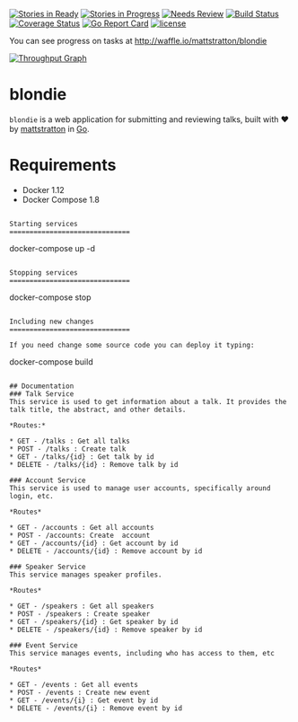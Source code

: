 [![Stories in Ready](https://badge.waffle.io/mattstratton/blondie.svg?label=ready&title=Ready)](http://waffle.io/mattstratton/blondie) [![Stories in Progress](https://badge.waffle.io/mattstratton/blondie.svg?label=in%progress&title=In%20Progress)](http://waffle.io/mattstratton/blondie) [![Needs Review](https://badge.waffle.io/mattstratton/blondie.svg?label=needs-review&title=Needs%20Review)](http://waffle.io/mattstratton/blondie)
[![Build Status](https://travis-ci.org/mattstratton/blondie.svg?branch=master)](https://travis-ci.org/mattstratton/blondie)
[![Coverage Status](https://coveralls.io/repos/github/mattstratton/blondie/badge.svg?branch=master)](https://coveralls.io/github/mattstratton/blondie?branch=master)
[![Go Report Card](https://goreportcard.com/badge/github.com/mattstratton/blondie)](https://goreportcard.com/report/github.com/mattstratton/blondie)
[![license](https://img.shields.io/github/license/mattstratton/blondie.svg)]()

You can see progress on tasks at http://waffle.io/mattstratton/blondie

[![Throughput Graph](https://graphs.waffle.io/mattstratton/blondie/throughput.svg)](https://waffle.io/mattstratton/blondie/metrics)
# blondie

`blondie` is a web application for submitting and reviewing talks, built with :heart: by [mattstratton](https://github.com/mattstratton) in [Go](https://golang.org/).

Requirements
===========

* Docker 1.12
* Docker Compose 1.8

```

Starting services
==============================

```
docker-compose up -d
```

Stopping services
==============================

```
docker-compose stop
```

Including new changes
==============================

If you need change some source code you can deploy it typing:

```
docker-compose build
```

## Documentation
### Talk Service
This service is used to get information about a talk. It provides the talk title, the abstract, and other details.

*Routes:*

* GET - /talks : Get all talks
* POST - /talks : Create talk
* GET - /talks/{id} : Get talk by id
* DELETE - /talks/{id} : Remove talk by id

### Account Service
This service is used to manage user accounts, specifically around login, etc.

*Routes*

* GET - /accounts : Get all accounts
* POST - /accounts: Create  account
* GET - /accounts/{id} : Get account by id
* DELETE - /accounts/{id} : Remove account by id

### Speaker Service
This service manages speaker profiles.

*Routes*

* GET - /speakers : Get all speakers
* POST - /speakers : Create speaker
* GET - /speakers/{id} : Get speaker by id
* DELETE - /speakers/{id} : Remove speaker by id

### Event Service
This service manages events, including who has access to them, etc

*Routes*

* GET - /events : Get all events
* POST - /events : Create new event
* GET - /events/{i} : Get event by id
* DELETE - /events/{i} : Remove event by id
